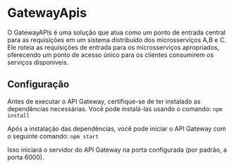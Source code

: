 # GatewayApis

O GatewayAPIs é uma solução que atua como um ponto de entrada central para as requisições em um sistema distribuído dos microsserviços A,B e C. Ele roteia as requisições de entrada para os microsserviços apropriados, oferecendo um ponto de acesso único para os clientes consumirem os serviços disponíveis.

## Configuração

Antes de executar o API Gateway, certifique-se de ter instalado as dependências necessárias. Você pode instalá-las usando o comando: `npm install`

Após a instalação das dependências, você pode iniciar o API Gateway com o seguinte comando: `npm start`

Isso iniciará o servidor do API Gateway na porta configurada (por padrão, a porta 6000).

